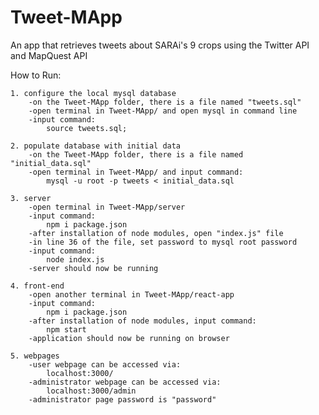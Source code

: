 # Tweet-MApp
An app that retrieves tweets about SARAi's 9 crops using the Twitter API and MapQuest API

How to Run:

	1. configure the local mysql database
		-on the Tweet-MApp folder, there is a file named "tweets.sql"
		-open terminal in Tweet-MApp/ and open mysql in command line
		-input command:
			source tweets.sql;

	2. populate database with initial data
		-on the Tweet-MApp folder, there is a file named "initial_data.sql"
		-open terminal in Tweet-MApp/ and input command:
			mysql -u root -p tweets < initial_data.sql

	3. server
		-open terminal in Tweet-MApp/server
		-input command:
			npm i package.json
		-after installation of node modules, open "index.js" file
		-in line 36 of the file, set password to mysql root password
		-input command:
			node index.js
		-server should now be running

	4. front-end
		-open another terminal in Tweet-MApp/react-app
		-input command:
			npm i package.json
		-after installation of node modules, input command:
			npm start
		-application should now be running on browser

	5. webpages
		-user webpage can be accessed via:
			localhost:3000/
		-administrator webpage can be accessed via:
			localhost:3000/admin
		-administrator page password is "password"
